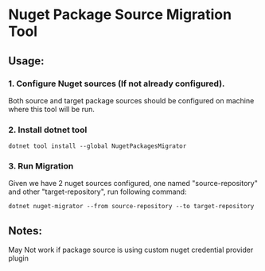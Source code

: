 ﻿# Nuget Package Source Migration Tool

## Usage:
### 1. Configure Nuget sources (If not already configured).  
  Both source and target package sources should be configured on machine 
  where this tool will be run. 
  

### 2. Install dotnet tool
    dotnet tool install --global NugetPackagesMigrator

### 3. Run Migration
Given we have 2 nuget sources configured,
one named "source-repository" and other "target-repository", run following command:  

    dotnet nuget-migrator --from source-repository --to target-repository


## Notes:

May Not work if package source is using custom nuget credential provider plugin